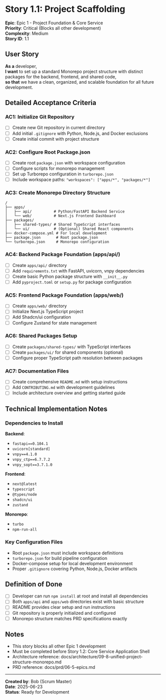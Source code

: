 # Story 1.1: Project Scaffolding

**Epic**: Epic 1 - Project Foundation & Core Service  
**Priority**: Critical (Blocks all other development)  
**Complexity**: Medium  
**Story ID**: 1.1

## User Story

**As a** developer,  
**I want** to set up a standard Monorepo project structure with distinct packages for the backend, frontend, and shared code,  
**so that** we have a clean, organized, and scalable foundation for all future development.

## Detailed Acceptance Criteria

### AC1: Initialize Git Repository
- [ ] Create new Git repository in current directory
- [ ] Add initial `.gitignore` with Python, Node.js, and Docker exclusions
- [ ] Create initial commit with project structure

### AC2: Configure Root Package.json
- [ ] Create root `package.json` with workspace configuration
- [ ] Configure scripts for monorepo management
- [ ] Set up Turborepo configuration in `turborepo.json`
- [ ] Include workspace paths: `"workspaces": ["apps/*", "packages/*"]`

### AC3: Create Monorepo Directory Structure
```
/
├── apps/
│   ├── api/          # Python/FastAPI Backend Service
│   └── web/          # Next.js Frontend Dashboard  
├── packages/
│   ├── shared-types/ # Shared TypeScript interfaces
│   └── ui/           # (Optional) Shared React components
├── docker-compose.yml # For local development
├── package.json       # Root package.json
└── turborepo.json     # Monorepo configuration
```

### AC4: Backend Package Foundation (apps/api/)
- [ ] Create `apps/api/` directory
- [ ] Add `requirements.txt` with FastAPI, uvicorn, vnpy dependencies
- [ ] Create basic Python package structure with `__init__.py`
- [ ] Add `pyproject.toml` or `setup.py` for package configuration

### AC5: Frontend Package Foundation (apps/web/)
- [ ] Create `apps/web/` directory  
- [ ] Initialize Next.js TypeScript project
- [ ] Add Shadcn/ui configuration
- [ ] Configure Zustand for state management

### AC6: Shared Packages Setup
- [ ] Create `packages/shared-types/` with TypeScript interfaces
- [ ] Create `packages/ui/` for shared components (optional)
- [ ] Configure proper TypeScript path resolution between packages

### AC7: Documentation Files
- [ ] Create comprehensive `README.md` with setup instructions
- [ ] Add `CONTRIBUTING.md` with development guidelines  
- [ ] Include architecture overview and getting started guide

## Technical Implementation Notes

### Dependencies to Install
**Backend**: 
- `fastapi==0.104.1`
- `uvicorn[standard]`
- `vnpy==4.1.0`
- `vnpy_ctp==6.7.7.2`
- `vnpy_sopt==3.7.1.0`

**Frontend**: 
- `next@latest`
- `typescript`
- `@types/node`
- `shadcn/ui`
- `zustand`

**Monorepo**: 
- `turbo`
- `npm-run-all`

### Key Configuration Files
- Root `package.json` must include workspace definitions
- `turborepo.json` for build pipeline configuration  
- Docker-compose setup for local development environment
- Proper `.gitignore` covering Python, Node.js, Docker artifacts

## Definition of Done
- [ ] Developer can run `npm install` at root and install all dependencies
- [ ] Both `apps/api` and `apps/web` directories exist with basic structure
- [ ] README provides clear setup and run instructions
- [ ] Git repository is properly initialized and configured
- [ ] Monorepo structure matches PRD specifications exactly

## Notes
- This story blocks all other Epic 1 development
- Must be completed before Story 1.2: Core Service Application Shell
- Architecture reference: docs/architecture/09-8-unified-project-structure-monorepo.md
- PRD reference: docs/prd/06-5-epics.md

---
**Created by**: Bob (Scrum Master)  
**Date**: 2025-06-23  
**Status**: Ready for Development